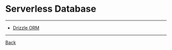 # Serverless Database

---

- [Drizzle ORM](https://orm.drizzle.team/)

---

[Back](./../readme.md)
